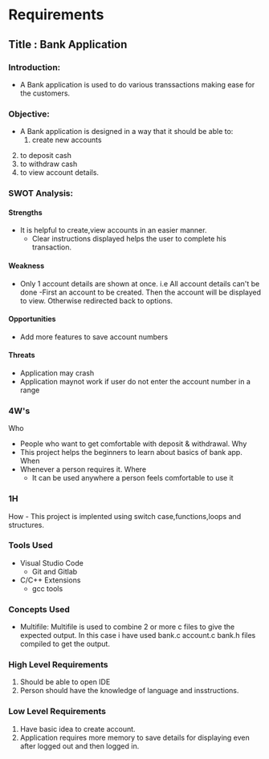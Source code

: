 # Requirements
## Title : Bank Application
### Introduction:
- A Bank application is used to do various transsactions making ease for the customers. 

### Objective:
- A Bank application is designed in a way that it should be able to:
  1. create new accounts
 2. to deposit cash
 3. to withdraw cash
 4. to view account details.

### SWOT Analysis:
#### Strengths
- It is helpful to create,view accounts in an easier manner.
  - Clear instructions displayed helps the user to complete his transaction.

#### Weakness
  - Only 1 account details are shown at once. i.e All account details can't be done
  -First an account to be created. Then the account will be displayed to view. Otherwise redirected  back to options.

#### Opportunities
  - Add more features to save account numbers

#### Threats
  - Application may crash 
  - Application maynot work if user do not enter the account number in a range

### 4W's
Who
   - People who want to get comfortable with deposit & withdrawal.
Why
  - This project helps the beginners to learn about basics of bank app.
When
  - Whenever a person requires it.
Where
    - It can be used anywhere a person feels comfortable to use it

### 1H
How
    - This project is implented using switch case,functions,loops and structures.


### Tools Used
  - Visual Studio Code
    - Git and Gitlab
  - C/C++ Extensions
    - gcc tools

### Concepts Used
  - Multifile: Multifile is used to combine 2 or more c files to give the expected output. In this case i have used bank.c account.c bank.h files compiled to get the output.

### High Level Requirements
  1. Should be able to open IDE
  2. Person should have the knowledge of language and insstructions.

### Low Level Requirements
  1. Have basic idea to create account.
  2. Application requires more memory to save details for displaying even after logged out and then logged in. 
